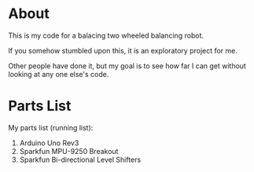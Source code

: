 # About

This is my code for a balacing two wheeled balancing robot.

If you somehow stumbled upon this, it is an exploratory project for me.

Other people have done it, but my goal is to see how far I can get without looking at any one else's code.

# Parts List

My parts list (running list):

1. Arduino Uno Rev3
2. Sparkfun MPU-9250 Breakout
3. Sparkfun Bi-directional Level Shifters

